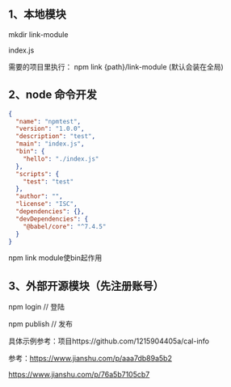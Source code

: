 
## 1、本地模块

mkdir link-module

index.js

需要的项目里执行： npm link {path}/link-module (默认会装在全局)


## 2、node 命令开发

```json
{
  "name": "npmtest",
  "version": "1.0.0",
  "description": "test",
  "main": "index.js",
  "bin": {
    "hello": "./index.js"
  },
  "scripts": {
    "test": "test"
  },
  "author": "",
  "license": "ISC",
  "dependencies": {},
  "devDependencies": {
    "@babel/core": "^7.4.5"
  }
}
```

npm link module使bin起作用

## 3、外部开源模块（先注册账号）

npm login // 登陆 

npm publish // 发布

具体示例参考：项目https://github.com/1215904405a/cal-info

参考：https://www.jianshu.com/p/aaa7db89a5b2

https://www.jianshu.com/p/76a5b7105cb7
